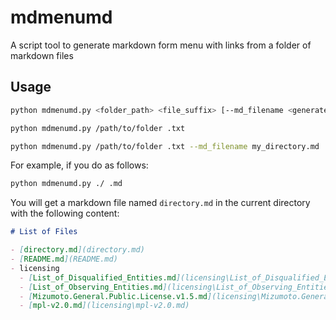 # mdmenumd

A script tool to generate markdown form menu with links from a folder of markdown files

## Usage

   ```sh
   python mdmenumd.py <folder_path> <file_suffix> [--md_filename <generated_menu_markdown_file_name>]
   ```

   ```sh
   python mdmenumd.py /path/to/folder .txt
   ```

   ```sh
   python mdmenumd.py /path/to/folder .txt --md_filename my_directory.md
   ```

For example, if you do as follows:

   ```sh
   python mdmenumd.py ./ .md 
   ```

You will get a markdown file named `directory.md` in the current directory with the following content:

```markdown
# List of Files

- [directory.md](directory.md)
- [README.md](README.md)
- licensing
  - [List_of_Disqualified_Entities.md](licensing\List_of_Disqualified_Entities.md)
  - [List_of_Observing_Entities.md](licensing\List_of_Observing_Entities.md)
  - [Mizumoto.General.Public.License.v1.5.md](licensing\Mizumoto.General.Public.License.v1.5.md)
  - [mpl-v2.0.md](licensing\mpl-v2.0.md)
```
